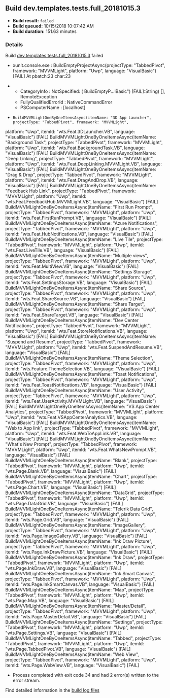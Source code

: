 ## Build dev.templates.tests.full_20181015.3
- **Build result:** `failed`
- **Build queued:** 10/15/2018 10:07:42 AM
- **Build duration:** 151.63 minutes
### Details
Build [dev.templates.tests.full_20181015.3](https://winappstudio.visualstudio.com/web/build.aspx?pcguid=a4ef43be-68ce-4195-a619-079b4d9834c2&builduri=vstfs%3a%2f%2f%2fBuild%2fBuild%2f26401) failed

+ xunit.console.exe :     BuildEmptyProjectAsync(projectType: "TabbedPivot", framework: "MVVMLight", platform: "Uwp", 
language: "VisualBasic") [FAIL]
At pbatch:23 char:23
+ 
    + CategoryInfo          : NotSpecified: (    BuildEmptyP...lBasic") [FAIL]:String) [], RemoteException
    + FullyQualifiedErrorId : NativeCommandError
    + PSComputerName        : [localhost]
 

+     BuildMVVMLightOneByOneItemsAsync(itemName: "3D App Launcher", projectType: "TabbedPivot", framework: "MVVMLight", 
platform: "Uwp", itemId: "wts.Feat.3DLauncher.VB", language: "VisualBasic") [FAIL]
    BuildMVVMLightOneByOneItemsAsync(itemName: "Background Task", projectType: "TabbedPivot", framework: "MVVMLight", 
platform: "Uwp", itemId: "wts.Feat.BackgroundTask.VB", language: "VisualBasic") [FAIL]
    BuildMVVMLightOneByOneItemsAsync(itemName: "Deep Linking", projectType: "TabbedPivot", framework: "MVVMLight", 
platform: "Uwp", itemId: "wts.Feat.DeepLinking.MVVMLight.VB", language: "VisualBasic") [FAIL]
    BuildMVVMLightOneByOneItemsAsync(itemName: "Drag & Drop", projectType: "TabbedPivot", framework: "MVVMLight", 
platform: "Uwp", itemId: "wts.Feat.DragAndDrop.VB", language: "VisualBasic") [FAIL]
    BuildMVVMLightOneByOneItemsAsync(itemName: "Feedback Hub Link", projectType: "TabbedPivot", framework: 
"MVVMLight", platform: "Uwp", itemId: "wts.Feat.FeedbackHub.MVVMLight.VB", language: "VisualBasic") [FAIL]
    BuildMVVMLightOneByOneItemsAsync(itemName: "First Run Prompt", projectType: "TabbedPivot", framework: "MVVMLight", 
platform: "Uwp", itemId: "wts.Feat.FirstRunPrompt.VB", language: "VisualBasic") [FAIL]
    BuildMVVMLightOneByOneItemsAsync(itemName: "Azure Notifications", projectType: "TabbedPivot", framework: 
"MVVMLight", platform: "Uwp", itemId: "wts.Feat.HubNotifications.VB", language: "VisualBasic") [FAIL]
    BuildMVVMLightOneByOneItemsAsync(itemName: "Live Tile", projectType: "TabbedPivot", framework: "MVVMLight", 
platform: "Uwp", itemId: "wts.Feat.LiveTile.VB", language: "VisualBasic") [FAIL]
    BuildMVVMLightOneByOneItemsAsync(itemName: "Multiple views", projectType: "TabbedPivot", framework: "MVVMLight", 
platform: "Uwp", itemId: "wts.Feat.MultiView.VB", language: "VisualBasic") [FAIL]
    BuildMVVMLightOneByOneItemsAsync(itemName: "Settings Storage", projectType: "TabbedPivot", framework: "MVVMLight", 
platform: "Uwp", itemId: "wts.Feat.SettingsStorage.VB", language: "VisualBasic") [FAIL]
    BuildMVVMLightOneByOneItemsAsync(itemName: "Share Source", projectType: "TabbedPivot", framework: "MVVMLight", 
platform: "Uwp", itemId: "wts.Feat.ShareSource.VB", language: "VisualBasic") [FAIL]
    BuildMVVMLightOneByOneItemsAsync(itemName: "Share Target", projectType: "TabbedPivot", framework: "MVVMLight", 
platform: "Uwp", itemId: "wts.Feat.ShareTarget.VB", language: "VisualBasic") [FAIL]
    BuildMVVMLightOneByOneItemsAsync(itemName: "Dev Center Notifications", projectType: "TabbedPivot", framework: 
"MVVMLight", platform: "Uwp", itemId: "wts.Feat.StoreNotifications.VB", language: "VisualBasic") [FAIL]
    BuildMVVMLightOneByOneItemsAsync(itemName: "Suspend and Resume", projectType: "TabbedPivot", framework: 
"MVVMLight", platform: "Uwp", itemId: "wts.Feat.SuspendAndResume.VB", language: "VisualBasic") [FAIL]
    BuildMVVMLightOneByOneItemsAsync(itemName: "Theme Selection", projectType: "TabbedPivot", framework: "MVVMLight", 
platform: "Uwp", itemId: "wts.Feature.ThemeSelection.VB", language: "VisualBasic") [FAIL]
    BuildMVVMLightOneByOneItemsAsync(itemName: "Toast Notifications", projectType: "TabbedPivot", framework: 
"MVVMLight", platform: "Uwp", itemId: "wts.Feat.ToastNotifications.VB", language: "VisualBasic") [FAIL]
    BuildMVVMLightOneByOneItemsAsync(itemName: "User Activity", projectType: "TabbedPivot", framework: "MVVMLight", 
platform: "Uwp", itemId: "wts.Feat.UserActivity.MVVMLight.VB", language: "VisualBasic") [FAIL]
    BuildMVVMLightOneByOneItemsAsync(itemName: "VS App Center Analytics", projectType: "TabbedPivot", framework: 
"MVVMLight", platform: "Uwp", itemId: "wts.Feat.VSAppCenterAnalytics.VB", language: "VisualBasic") [FAIL]
    BuildMVVMLightOneByOneItemsAsync(itemName: "Web to App link", projectType: "TabbedPivot", framework: "MVVMLight", 
platform: "Uwp", itemId: "wts.Feat.WebToAppLink.VB", language: "VisualBasic") [FAIL]
    BuildMVVMLightOneByOneItemsAsync(itemName: "What's New Prompt", projectType: "TabbedPivot", framework: 
"MVVMLight", platform: "Uwp", itemId: "wts.Feat.WhatsNewPrompt.VB", language: "VisualBasic") [FAIL]
    BuildMVVMLightOneByOneItemsAsync(itemName: "Blank", projectType: "TabbedPivot", framework: "MVVMLight", platform: 
"Uwp", itemId: "wts.Page.Blank.VB", language: "VisualBasic") [FAIL]
    BuildMVVMLightOneByOneItemsAsync(itemName: "Chart", projectType: "TabbedPivot", framework: "MVVMLight", platform: 
"Uwp", itemId: "wts.Page.Chart.VB", language: "VisualBasic") [FAIL]
    BuildMVVMLightOneByOneItemsAsync(itemName: "DataGrid", projectType: "TabbedPivot", framework: "MVVMLight", 
platform: "Uwp", itemId: "wts.Page.DataGrid.VB", language: "VisualBasic") [FAIL]
    BuildMVVMLightOneByOneItemsAsync(itemName: "Telerik Data Grid", projectType: "TabbedPivot", framework: 
"MVVMLight", platform: "Uwp", itemId: "wts.Page.Grid.VB", language: "VisualBasic") [FAIL]
    BuildMVVMLightOneByOneItemsAsync(itemName: "ImageGallery", projectType: "TabbedPivot", framework: "MVVMLight", 
platform: "Uwp", itemId: "wts.Page.ImageGallery.VB", language: "VisualBasic") [FAIL]
    BuildMVVMLightOneByOneItemsAsync(itemName: "Ink Draw Picture", projectType: "TabbedPivot", framework: "MVVMLight", 
platform: "Uwp", itemId: "wts.Page.InkDrawPicture.VB", language: "VisualBasic") [FAIL]
    BuildMVVMLightOneByOneItemsAsync(itemName: "Ink Draw", projectType: "TabbedPivot", framework: "MVVMLight", 
platform: "Uwp", itemId: "wts.Page.InkDraw.VB", language: "VisualBasic") [FAIL]
    BuildMVVMLightOneByOneItemsAsync(itemName: "Ink Smart Canvas", projectType: "TabbedPivot", framework: "MVVMLight", 
platform: "Uwp", itemId: "wts.Page.InkSmartCanvas.VB", language: "VisualBasic") [FAIL]
    BuildMVVMLightOneByOneItemsAsync(itemName: "Map", projectType: "TabbedPivot", framework: "MVVMLight", platform: 
"Uwp", itemId: "wts.Page.Map.VB", language: "VisualBasic") [FAIL]
    BuildMVVMLightOneByOneItemsAsync(itemName: "Master/Detail", projectType: "TabbedPivot", framework: "MVVMLight", 
platform: "Uwp", itemId: "wts.Page.MasterDetail.VB", language: "VisualBasic") [FAIL]
    BuildMVVMLightOneByOneItemsAsync(itemName: "Settings", projectType: "TabbedPivot", framework: "MVVMLight", 
platform: "Uwp", itemId: "wts.Page.Settings.VB", language: "VisualBasic") [FAIL]
    BuildMVVMLightOneByOneItemsAsync(itemName: "Tabbed", projectType: "TabbedPivot", framework: "MVVMLight", platform: 
"Uwp", itemId: "wts.Page.TabbedPivot.VB", language: "VisualBasic") [FAIL]
    BuildMVVMLightOneByOneItemsAsync(itemName: "Web View", projectType: "TabbedPivot", framework: "MVVMLight", 
platform: "Uwp", itemId: "wts.Page.WebView.VB", language: "VisualBasic") [FAIL]

+ Process completed with exit code 34 and had 2 error(s) written to the error stream.

Find detailed information in the [build log files](https://uwpctdiags.blob.core.windows.net/buildlogs/dev.templates.tests.full_20181015.3_logs.zip)
